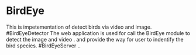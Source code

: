 # BirdEye
This is impetementation of detect birds via video and image.
#BirdEyeDetector
The web application is used for call the BirdEye module to detect the image and video . and provide the way for user to indentify the bird species.
#BirdEyeServer 
..
